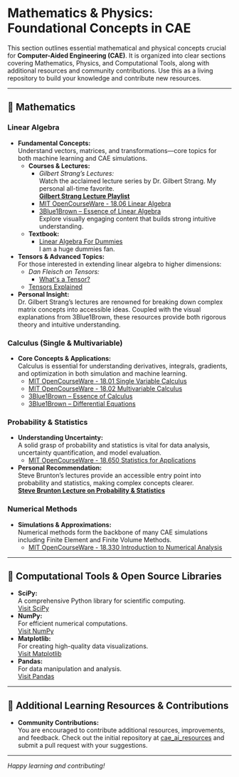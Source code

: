# Mathematics & Physics: Foundational Concepts in CAE

This section outlines essential mathematical and physical concepts crucial for **Computer-Aided Engineering (CAE)**. It is organized into clear sections covering Mathematics, Physics, and Computational Tools, along with additional resources and community contributions. Use this as a living repository to build your knowledge and contribute new resources.

---

## 📌 Mathematics

### Linear Algebra
- **Fundamental Concepts:**  
  Understand vectors, matrices, and transformations—core topics for both machine learning and CAE simulations.
  - **Courses & Lectures:**  
    - *Gilbert Strang’s Lectures:*  
      Watch the acclaimed lecture series by Dr. Gilbert Strang. My personal all-time favorite.  
      [**Gilbert Strang Lecture Playlist**](https://www.youtube.com/playlist?list=PL49CF3715CB9EF31D)
    - [MIT OpenCourseWare - 18.06 Linear Algebra](https://ocw.mit.edu/courses/mathematics/18-06-linear-algebra-spring-2010/)
    - [3Blue1Brown – Essence of Linear Algebra](https://www.youtube.com/playlist?list=PLZHQObOWTQDPD3MizzM2xVFitgF8hE_ab)  
      Explore visually engaging content that builds strong intuitive understanding.
  - **Textbook:**  
    - [Linear Algebra For Dummies](https://books.google.com.fj/books?id=sqiJlgTpKF8C&printsec=frontcover&source=gbs_vpt_read#v=onepage&q&f=false)  
      I am a huge dummies fan.
- **Tensors & Advanced Topics:**  
  For those interested in extending linear algebra to higher dimensions:
  - *Dan Fleisch on Tensors:*  
    - [What's a Tensor?](https://www.youtube.com/watch?v=f5liqUk0ZTw)  
  - [Tensors Explained](https://www.youtube.com/watch?v=CliW7kSxxWU)  
- **Personal Insight:**  
  Dr. Gilbert Strang’s lectures are renowned for breaking down complex matrix concepts into accessible ideas. Coupled with the visual explanations from 3Blue1Brown, these resources provide both rigorous theory and intuitive understanding.

### Calculus (Single & Multivariable)
- **Core Concepts & Applications:**  
  Calculus is essential for understanding derivatives, integrals, gradients, and optimization in both simulation and machine learning.
  - [MIT OpenCourseWare - 18.01 Single Variable Calculus](https://ocw.mit.edu/courses/mathematics/18-01-single-variable-calculus-fall-2006/)
  - [MIT OpenCourseWare - 18.02 Multivariable Calculus](https://ocw.mit.edu/courses/mathematics/18-02-multivariable-calculus-fall-2007/)
  - [3Blue1Brown – Essence of Calculus](https://youtube.com/playlist?list=PLZHQObOWTQDMsr9K-rj53DwVRMYO3t5Yr&si=dv7tj-IruCmCfbq6)
  - [3Blue1Brown – Differential Equations](https://youtube.com/playlist?list=PLZHQObOWTQDNPOjrT6KVlfJuKtYTftqH6&si=RziE85BPMbIYFALB)

### Probability & Statistics
- **Understanding Uncertainty:**  
  A solid grasp of probability and statistics is vital for data analysis, uncertainty quantification, and model evaluation.
  - [MIT OpenCourseWare - 18.650 Statistics for Applications](https://ocw.mit.edu/courses/mathematics/18-650-statistics-for-applications-fall-2016/)
- **Personal Recommendation:**  
  Steve Brunton’s lectures provide an accessible entry point into probability and statistics, making complex concepts clearer.  
  [**Steve Brunton Lecture on Probability & Statistics**](https://youtu.be/sQqniayndb4?si=WXaE3EaK8pcONvSW)  

### Numerical Methods
- **Simulations & Approximations:**  
  Numerical methods form the backbone of many CAE simulations including Finite Element and Finite Volume Methods.
  - [MIT OpenCourseWare - 18.330 Introduction to Numerical Analysis](https://ocw.mit.edu/courses/mathematics/18-330-introduction-to-numerical-analysis-spring-2012/)

---

## 📌 Computational Tools & Open Source Libraries

- **SciPy:**  
  A comprehensive Python library for scientific computing.  
  [Visit SciPy](https://www.scipy.org/)
- **NumPy:**  
  For efficient numerical computations.  
  [Visit NumPy](https://numpy.org/)
- **Matplotlib:**  
  For creating high-quality data visualizations.  
  [Visit Matplotlib](https://matplotlib.org/)
- **Pandas:**  
  For data manipulation and analysis.  
  [Visit Pandas](https://pandas.pydata.org/)

---

## 📌 Additional Learning Resources & Contributions

- **Community Contributions:**  
  You are encouraged to contribute additional resources, improvements, and feedback. Check out the initial repository at [cae_ai_resources](https://github.com/RevanKumarD/cae_ai_resources) and submit a pull request with your suggestions.

---

*Happy learning and contributing!*

